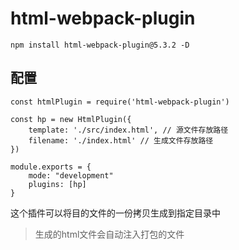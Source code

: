 # html-webpack-plugin

```
npm install html-webpack-plugin@5.3.2 -D
```



## 配置

```
const htmlPlugin = require('html-webpack-plugin')

const hp = new HtmlPlugin({
	template: './src/index.html', // 源文件存放路径
	filename: './index.html' // 生成文件存放路径
})

module.exports = {
	mode: "development"
	plugins: [hp]
}
```



这个插件可以将目的文件的一份拷贝生成到指定目录中

>生成的html文件会自动注入打包的文件


